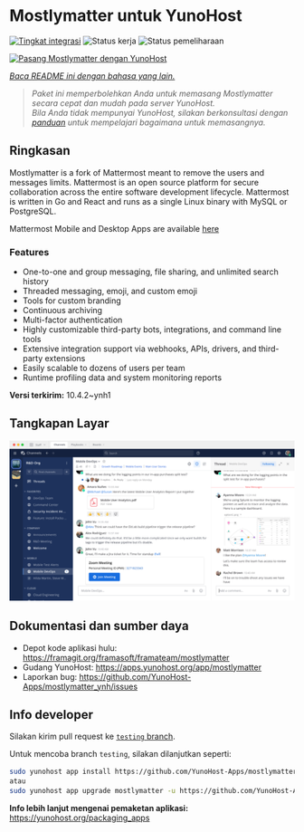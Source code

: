 <!--
N.B.: README ini dibuat secara otomatis oleh <https://github.com/YunoHost/apps/tree/master/tools/readme_generator>
Ini TIDAK boleh diedit dengan tangan.
-->

# Mostlymatter untuk YunoHost

[![Tingkat integrasi](https://apps.yunohost.org/badge/integration/mostlymatter)](https://ci-apps.yunohost.org/ci/apps/mostlymatter/)
![Status kerja](https://apps.yunohost.org/badge/state/mostlymatter)
![Status pemeliharaan](https://apps.yunohost.org/badge/maintained/mostlymatter)

[![Pasang Mostlymatter dengan YunoHost](https://install-app.yunohost.org/install-with-yunohost.svg)](https://install-app.yunohost.org/?app=mostlymatter)

*[Baca README ini dengan bahasa yang lain.](./ALL_README.md)*

> *Paket ini memperbolehkan Anda untuk memasang Mostlymatter secara cepat dan mudah pada server YunoHost.*  
> *Bila Anda tidak mempunyai YunoHost, silakan berkonsultasi dengan [panduan](https://yunohost.org/install) untuk mempelajari bagaimana untuk memasangnya.*

## Ringkasan

Mostlymatter is a fork of Mattermost meant to remove the users and messages limits.
Mattermost is an open source platform for secure collaboration across the entire software development lifecycle. Mattermost is written in Go and React and runs as a single Linux binary with MySQL or PostgreSQL.

Mattermost Mobile and Desktop Apps are available [here](https://mattermost.com/download/)

### Features

- One-to-one and group messaging, file sharing, and unlimited search history
- Threaded messaging, emoji, and custom emoji
- Tools for custom branding
- Continuous archiving
- Multi-factor authentication
- Highly customizable third-party bots, integrations, and command line tools
- Extensive integration support via webhooks, APIs, drivers, and third-party extensions
- Easily scalable to dozens of users per team
- Runtime profiling data and system monitoring reports


**Versi terkirim:** 10.4.2~ynh1

## Tangkapan Layar

![Tangkapan Layar pada Mostlymatter](./doc/screenshots/screenshot.png)

## Dokumentasi dan sumber daya

- Depot kode aplikasi hulu: <https://framagit.org/framasoft/framateam/mostlymatter>
- Gudang YunoHost: <https://apps.yunohost.org/app/mostlymatter>
- Laporkan bug: <https://github.com/YunoHost-Apps/mostlymatter_ynh/issues>

## Info developer

Silakan kirim pull request ke [`testing` branch](https://github.com/YunoHost-Apps/mostlymatter_ynh/tree/testing).

Untuk mencoba branch `testing`, silakan dilanjutkan seperti:

```bash
sudo yunohost app install https://github.com/YunoHost-Apps/mostlymatter_ynh/tree/testing --debug
atau
sudo yunohost app upgrade mostlymatter -u https://github.com/YunoHost-Apps/mostlymatter_ynh/tree/testing --debug
```

**Info lebih lanjut mengenai pemaketan aplikasi:** <https://yunohost.org/packaging_apps>
